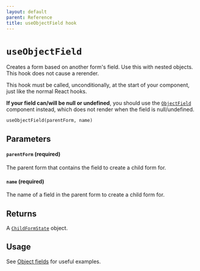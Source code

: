 ```yaml
---
layout: default
parent: Reference
title: useObjectField hook
---
```


# `useObjectField`

Creates a form based on another form's field. Use this with nested objects. This hook does not cause a rerender.

This hook must be called, unconditionally, at the start of your component, just like the normal React hooks.

**If your field can/will be null or undefined**, you should use the [`ObjectField`](/typed-react-form/reference/ObjectField) component instead, which does not render when the field is null/undefined.

`useObjectField(parentForm, name)`

## Parameters

#### `parentForm` **(required)**

The parent form that contains the field to create a child form for.

#### `name` **(required)**

The name of a field in the parent form to create a child form for.

## Returns

A [`ChildFormState`](/typed-react-form/reference/FormState) object.

## Usage

See [Object fields](/typed-react-form/advanced/Object-fields) for useful examples.
